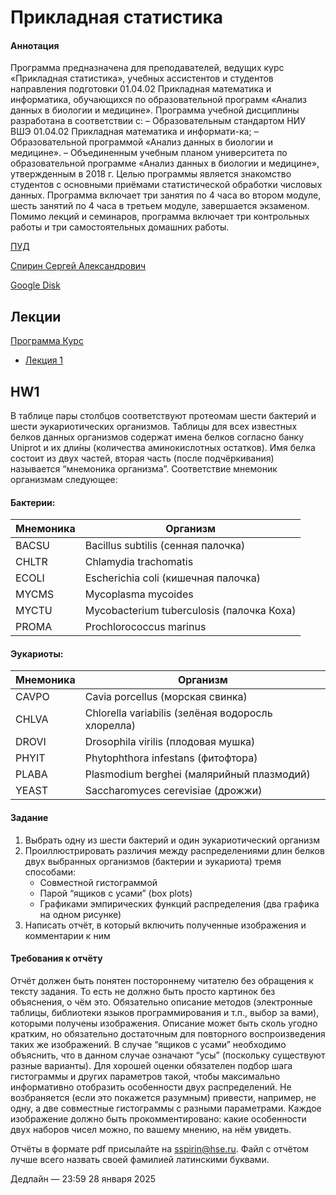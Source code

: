 # Прикладная статистика

#### Аннотация
Программа предназначена для преподавателей, ведущих курс «Прикладная статистика», учебных ассистентов и студентов направления подготовки 01.04.02 Прикладная математика и информатика, обучающихся по образовательной программ «Анализ данных в биологии и медицине». Программа учебной дисциплины разработана в соответствии с: – Образовательным стандартом НИУ ВШЭ 01.04.02 Прикладная математика и информати-ка; – Образовательной программой «Анализ данных в биологии и медицине». – Объединенным учебным планом университета по образовательной программе «Анализ данных в биологии и медицине», утвержденным в 2018 г. Целью программы является знакомство студентов с основными приёмами статистической обработки числовых данных. Программа включает три занятия по 4 часа во втором модуле, шесть занятий по 4 часа в третьем модуле, завершается экзаменом. Помимо лекций и семинаров, программа включает три контрольных работы и три самостоятельных домашних работы.

[ПУД](https://www.hse.ru/edu/courses/900070759)

[Спирин Сергей Александрович](https://www.hse.ru/org/persons/218157956)

[Google Disk](https://drive.google.com/drive/folders/1PplInt9aI6i5wZ7Ghl9GomqTrKH5oAbD?usp=sharing )

## Лекции

[Программа Курс](https://docs.google.com/document/d/1TVdT1mn-iDgVKTJ1gESxasYt7IbLPJyqJN8V_Q0jJqw/edit?tab=t.0#heading=h.ep4hkx6w1xgp)

- [Лекция 1](https://docs.google.com/viewer?url=https://github.com/Vladm0z/HSE-Bioinformatics/raw/maim/Bioinformatics/MSc/ApplStatistics/Lec_1.pdf)

## HW1

В таблице пары столбцов соответствуют протеомам шести бактерий и шести эукариотических организмов. Таблицы для всех известных белков данных организмов содержат имена белков согласно банку Uniprot и их дли́ны (количества аминокислотных остатков). Имя белка состоит из двух частей, вторая часть (после подчёркивания) называется “мнемоника организма”. Соответствие мнемоник организмам следующее:

#### Бактерии:

| Мнемоника | Организм |
| ------------- | -------------------------- |
| BACSU | Bacillus subtilis (сенная палочка) |
| CHLTR | Chlamydia trachomatis |
| ECOLI | Escherichia coli (кишечная палочка) |
| MYCMS | Mycoplasma mycoides |
| MYCTU | Mycobacterium tuberculosis (палочка Коха) |
| PROMA | Prochlorococcus marinus |

#### Эукариоты:

| Мнемоника | Организм |
| ------------- | -------------------------- |
| CAVPO | Cavia porcellus (морская свинка) |
| CHLVA | Chlorella variabilis (зелёная водоросль хлорелла) |
| DROVI | Drosophila virilis (плодовая мушка) |
| PHYIT | Phytophthora infestans (фитофтора) |
| PLABA | Plasmodium berghei (малярийный плазмодий) |
| YEAST | Saccharomyces cerevisiae (дрожжи) |

#### Задание
1.	Выбрать одну из шести бактерий и один эукариотический организм
2.	Проиллюстрировать различия между распределениями длин белков двух выбранных организмов (бактерии и эукариота) тремя способами:
	* Совместной гистограммой
	* Парой “ящиков с усами” (box plots)
	* Графиками эмпирических функций распределения (два графика на одном рисунке)
3.	Написать отчёт, в который включить полученные изображения и комментарии к ним

#### Требования к отчёту
Отчёт должен быть понятен постороннему читателю без обращения к тексту задания. То есть не должно быть просто картинок без объяснения, о чём это.
Обязательно описание методов (электронные таблицы, библиотеки языков программирования и т.п., выбор за вами), которыми получены изображения. Описание может быть сколь угодно кратким, но обязательно достаточным для повторного воспроизведения таких же изображений. В случае “ящиков с усами” необходимо объяснить, что в данном случае означают “усы” (поскольку существуют разные варианты).
Для хорошей оценки обязателен подбор шага гистограммы и других параметров такой, чтобы максимально информативно отобразить особенности двух распределений. Не возбраняется (если это покажется разумным) привести, например, не одну, а две совместные гистограммы с разными параметрами.
Каждое изображение должно быть прокомментировано: какие особенности двух наборов чисел можно, по вашему мнению, на нём увидеть.

Отчёты в формате pdf присылайте на [sspirin@hse.ru](mailto:sspirin@hse.ru). Файл с отчётом лучше всего назвать своей фамилией латинскими буквами.

Дедлайн — 23:59 28 января 2025



